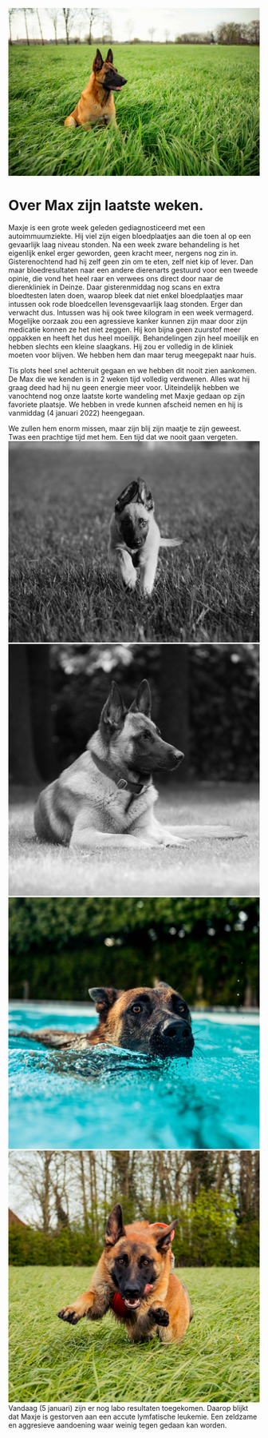 ![](/images/2021-04-18_10h44-2.jpg)
# Over Max zijn laatste weken.
Maxje is een grote week geleden gediagnosticeerd met een autoimmuumziekte. Hij viel zijn eigen bloedplaatjes aan die toen al op een gevaarlijk laag niveau stonden. Na een week zware behandeling is het eigenlijk enkel erger geworden, geen kracht meer, nergens nog zin in. Gisterenochtend had hij zelf geen zin om te eten, zelf niet kip of lever. Dan maar bloedresultaten naar een andere dierenarts gestuurd voor een tweede opinie, die vond het heel raar en verwees ons direct door naar de dierenkliniek in Deinze. Daar gisterenmiddag nog scans en extra bloedtesten laten doen, waarop bleek dat niet enkel bloedplaatjes maar intussen ook rode bloedcellen levensgevaarlijk laag stonden. Erger dan verwacht dus. Intussen was hij ook twee kilogram in een week vermagerd. Mogelijke oorzaak zou een agressieve kanker kunnen zijn maar door zijn medicatie konnen ze het niet zeggen. Hij kon bijna geen zuurstof meer oppakken en heeft het dus heel moeilijk. Behandelingen zijn heel moeilijk en hebben slechts een kleine slaagkans. Hij zou er volledig in de kliniek moeten voor blijven. We hebben hem dan maar terug meegepakt naar huis.

Tis plots heel snel achteruit gegaan en we hebben dit nooit zien aankomen. De Max die we kenden is in 2 weken tijd volledig verdwenen. Alles wat hij graag deed had hij nu geen energie meer voor. Uiteindelijk hebben we vanochtend nog onze laatste korte wandeling met Maxje gedaan op zijn favoriete plaatsje. We hebben in vrede kunnen afscheid nemen en hij is vanmiddag (4 januari 2022) heengegaan. 

We zullen hem enorm missen, maar zijn blij zijn maatje te zijn geweest.
Twas een prachtige tijd met hem. Een tijd dat we nooit gaan vergeten.
![](/images/2020-11-24_16h42.jpg)![](/images/2021-06-08_16h19.jpg)![](/images/2021-09-08_19h23.jpg)![](/images/2021-04-16_18h44.jpg)
Vandaag (5 januari) zijn er nog labo resultaten toegekomen. Daarop blijkt dat Maxje is gestorven aan een accute lymfatische leukemie. Een zeldzame en aggresieve aandoening waar weinig tegen gedaan kan worden.

